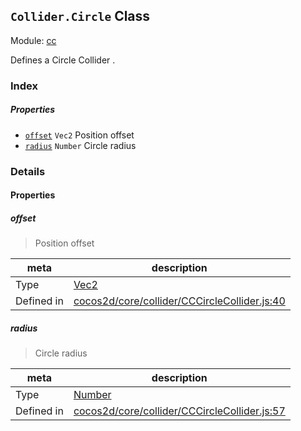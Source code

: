 ## `Collider.Circle` Class



Module: [cc](../modules/cc.md)


Defines a Circle Collider .



### Index

##### Properties

  - [`offset`](#offset) `Vec2` Position offset
  - [`radius`](#radius) `Number` Circle radius





### Details


#### Properties


##### offset

> Position offset

| meta | description |
|------|-------------|
| Type | <a href="../classes/Vec2.html" class="crosslink">Vec2</a> |
| Defined in | [cocos2d/core/collider/CCCircleCollider.js:40](https://github.com/cocos-creator/engine/blob/ed2b039b9aa8396d7da1c8c1149f41269733e8fd/cocos2d/core/collider/CCCircleCollider.js#L40) |



##### radius

> Circle radius

| meta | description |
|------|-------------|
| Type | <a href="https://developer.mozilla.org/en/JavaScript/Reference/Global_Objects/Number" class="crosslink external" target="_blank">Number</a> |
| Defined in | [cocos2d/core/collider/CCCircleCollider.js:57](https://github.com/cocos-creator/engine/blob/ed2b039b9aa8396d7da1c8c1149f41269733e8fd/cocos2d/core/collider/CCCircleCollider.js#L57) |






